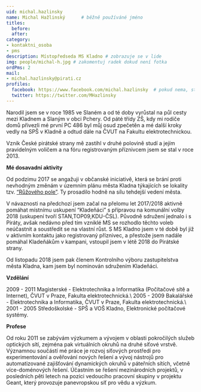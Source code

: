 ```yaml
---
uid: michal.hazlinsky
name: Michal Hažlinský  	# běžně používáné jméno
titles:
  before:
  after:
category:
- kontaktni_osoba
- pms
description: Místopředseda MS Kladno # zobrazuje se v lide
img: people/michal-h.jpg # zakomentuj radek dokud není fotka
ordPms: 2
mail:
- michal.hazlinsky@pirati.cz
profiles:
  facebook: https://www.facebook.com/michal.hazlinsky  # pokud nema, staci smazat tuto radku
  twitter: https://twitter.com/MHazlinsky
---
```


Narodil jsem se v roce 1985 ve Slaném a od té doby vyrůstal na půl cesty mezi Kladnem a Slaným v obci Pchery. Od páté třídy ZŠ, kdy mi rodiče domů přivezli mé první PC 486 byl můj osud zpečetěn a mé další kroky vedly na SPŠ v Kladně a odtud dále na ČVUT na Fakultu elektrotechnickou.

Vznik České pirátské strany mě zastihl v druhé polovině studí a jejím pravidelným voličem a na fóru registrovaným příznivcem jsem se stal v roce 2013. 

**Mé dosavadní aktivity**

Od podzimu 2017 se angažuji v občanské iniciativě, která se brání proti nevhodným změnám v územním plánu města Kladna týkajících se lokality tzv. [“Růžového pole”](https://www.facebook.com/ruzovepolereferendum/). Ty prosadilo hodně na sílu tehdejší vedení města. 

V návaznosti na předchozí jsem začal na přelomu let 2017/2018 aktivně pomáhat místnímu uskupení “Kladeňáci” s přípravou na komunální volby 2018 (uskupení tvoří STAN,TOP09,KDU-ČSL). Původně sdružení jednalo i s Piráty, avšak nedávno před tím vzniklé MS se rozhodlo těchto voleb neúčastnit a soustředit se na vlastní růst. S MS Kladno jsem v té době byl již v aktivním kontaktu jako registrovaný příznivec, a přestože jsem nadále pomáhal Kladeňákům v kampani, vstoupil jsem v létě 2018 do Pirátské strany.

Od listopadu 2018 jsem pak členem Kontrolního výboru zastupitelstva města Kladna, kam jsem byl nominován sdružením Kladeňáci.  

**Vzdělání**

2009 - 2011 Magisterské - Elektrotechnika a Informatika (Počítačové sítě a Internet), ČVUT v Praze, Fakulta elektrotechnická.\\
2005 - 2009 Bakalářské - Elektrotechnika a Informatika, ČVUT v Praze, Fakulta elektrotechnická.\\
2001 - 2005 Středoškolské - SPŠ a VOŠ Kladno, Elektronické počítačové systémy.

**Profese**

Od roku 2011 se zabývám výzkumem a vývojem v oblasti pokročilých služeb optických sítí, zejména pak virtuálních okruhů na druhé síťové vrstvě. Významnou součástí mé práce je rozvoj síťových prostředí pro experimentování a ověřování nových řešení a vývoj nástrojů pro automatizované zajišťování dynamických okruhů v páteřních sítích, včetně více-doménových řešení.
Účastním se řešení mezinárodních projektů, v posledních pěti letech na pozici vedoucího pracovní skupiny v projektu Geant, který provozuje panevropskou síť pro vědu a výzkum.
